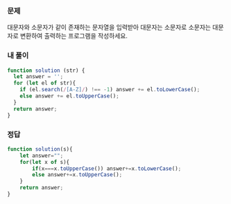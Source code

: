 ### 문제
대문자와 소문자가 같이 존재하는 문자열을 입력받아 대문자는 소문자로 소문자는 대문자로 변환하여 출력하는 프로그램을 작성하세요.


### 내 풀이
```js
function solution (str) {
  let answer = '';
  for (let el of str){
    if (el.search(/[A-Z]/) !== -1) answer += el.toLowerCase();
    else answer += el.toUpperCase();    
  }
  return answer;
}
```

### 정답
```js
function solution(s){  
    let answer="";
    for(let x of s){
        if(x===x.toUpperCase()) answer+=x.toLowerCase();
        else answer+=x.toUpperCase();
    }
    return answer;
}
```
